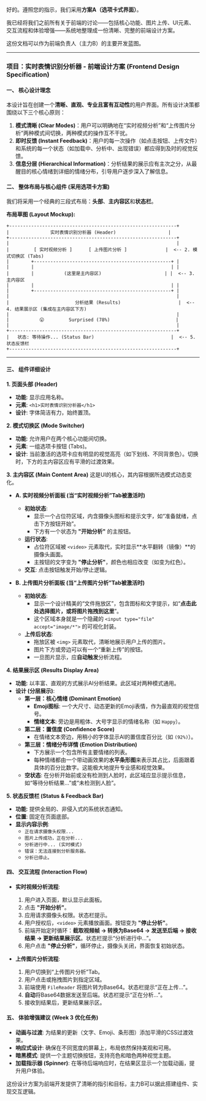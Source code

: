 好的。遵照您的指示，我们采用**方案A（选项卡式界面）**。

我已经将我们之前所有关于前端的讨论——包括核心功能、图片上传、UI元素、交互流程和体验增强——系统地整理成一份清晰、完整的前端设计方案。

这份文档可以作为前端负责人（主力B）的主要开发蓝图。

---

### **项目：实时表情识别分析器 - 前端设计方案 (Frontend Design Specification)**

#### **一、 核心设计理念**

本设计旨在创建一个**清晰、直观、专业且富有互动性**的用户界面。所有设计决策都围绕以下三个核心原则：

1.  **模式清晰 (Clear Modes)**：用户可以明确地在“实时视频分析”和“上传图片分析”两种模式间切换，两种模式的操作互不干扰。
2.  **即时反馈 (Instant Feedback)**：用户的每一次操作（如点击按钮、上传文件）和系统的每一个状态（如加载中、分析中、出现错误）都应得到及时的视觉反馈。
3.  **信息分层 (Hierarchical Information)**：分析结果的展示应有主次之分，从最醒目的核心情绪到详细的情绪分布，引导用户逐步深入了解信息。

#### **二、 整体布局与核心组件 (采用选项卡方案)**

我们将采用一个经典的三段式布局：**头部**、**主内容区**和**状态栏**。

**布局草图 (Layout Mockup):**

```
+-------------------------------------------------------------+
|               实时表情识别分析器 (Header)                   |
+-------------------------------------------------------------+
|                                                             |
|         [ 实时视频分析 ]      [ 上传图片分析 ]              |  <-- 2. 模式切换区 (Tabs)
|        +--------------------------------------------------+ |
|        |                                                  | |
|        |           (这里是主内容区)                       | |  <-- 3. 主内容区
|        |                                                  | |
|        +--------------------------------------------------+ |
|                                                             |
|                        分析结果 (Results)                     |  <-- 4. 结果展示区 (集成在主内容区下方)
|                                                             |
|           😮         Surprised (78%)                        |
|                                                             |
+-------------------------------------------------------------+
|   状态: 等待操作... (Status Bar)                            |  <-- 5. 状态反馈栏
+-------------------------------------------------------------+
```

---

#### **三、 组件详细设计**

**1. 页面头部 (Header)**
*   **功能**: 显示应用名称。
*   **元素**: `<h1>实时表情识别分析器</h1>`
*   **设计**: 字体简洁有力，始终置顶。

**2. 模式切换区 (Mode Switcher)**
*   **功能**: 允许用户在两个核心功能间切换。
*   **元素**: 一组选项卡按钮 (Tabs)。
*   **设计**: 当前激活的选项卡应有明显的视觉高亮（如下划线、不同背景色）。切换时，下方的主内容区应有平滑的过渡效果。

**3. 主内容区 (Main Content Area)**
这是UI的核心，其内容根据所选模式动态变化。

*   **A. 实时视频分析面板 (当“实时视频分析”Tab被激活时)**
    *   **初始状态**:
        *   显示一个占位符区域，内含摄像头图标和提示文字，如“准备就绪，点击下方按钮开始”。
        *   下方有一个状态为 **"开始分析"** 的主按钮。
    *   **运行状态**:
        *   占位符区域被 `<video>` 元素取代，实时显示**水平翻转（镜像）**的摄像头画面。
        *   主按钮的文字变为 **"停止分析"**，颜色也相应改变（如变为红色）。
    *   **交互**: 点击按钮触发开始/停止逻辑。

*   **B. 上传图片分析面板 (当“上传图片分析”Tab被激活时)**
    *   **初始状态**:
        *   显示一个设计精美的“文件拖放区”，包含图标和文字提示，如“**点击此处选择图片，或将图片拖拽到这里**”。
        *   这个区域本身就是一个隐藏的 `<input type="file" accept="image/*">` 的可视化封装。
    *   **上传后状态**:
        *   拖放区被 `<img>` 元素取代，清晰地展示用户上传的图片。
        *   图片下方或旁边可以有一个“重新上传”的按钮。
        *   一旦图片显示，应**自动触发**分析流程。

**4. 结果展示区 (Results Display Area)**
*   **功能**: 以丰富、直观的方式展示AI分析结果。此区域对两种模式通用。
*   **设计 (分层展示)**:
    *   **第一层：核心情绪 (Dominant Emotion)**
        *   **Emoji图标**: 一个大尺寸、动态更新的Emoji表情，作为最直观的视觉信号。
        *   **情绪文本**: 旁边是用粗体、大号字显示的情绪名称（如 `Happy`）。
    *   **第二层：置信度 (Confidence Score)**
        *   在情绪文本旁边，用稍小的字体显示AI的置信度百分比（如 `(92%)`）。
    *   **第三层：情绪分布详情 (Emotion Distribution)**
        *   下方展示一个包含所有主要情绪的列表。
        *   每种情绪都由一个带动画效果的**水平条形图**来表示其占比，后面跟着具体的百分比数字。这能极大地提升专业感和视觉效果。
    *   **空状态**: 在分析开始前或没有检测到人脸时，此区域应显示提示信息，如“等待分析结果...”或“未检测到人脸”。

**5. 状态反馈栏 (Status & Feedback Bar)**
*   **功能**: 提供全局的、非侵入式的系统状态通知。
*   **位置**: 固定在页面底部。
*   **显示内容示例**:
    *   `正在请求摄像头权限...`
    *   `图片上传成功，正在分析...`
    *   `分析进行中... (实时模式)`
    *   `错误：无法连接到分析服务器。`
    *   `分析已停止。`

#### **四、 交互流程 (Interaction Flow)**

*   **实时视频分析流程**:
    1.  用户进入页面，默认显示此面板。
    2.  点击 **"开始分析"**。
    3.  应用请求摄像头权限。状态栏提示。
    4.  用户授权后，`<video>` 元素播放画面。按钮变为 **"停止分析"**。
    5.  前端开始定时循环：**截取视频帧 -> 转换为Base64 -> 发送至后端 -> 接收结果 -> 更新结果展示区**。状态栏提示“分析进行中...”。
    6.  用户点击 **"停止分析"**，循环停止，摄像头关闭，界面恢复初始状态。

*   **上传图片分析流程**:
    1.  用户切换到“上传图片分析”Tab。
    2.  用户点击或拖拽图片到指定区域。
    3.  前端使用 `FileReader` 将图片转为Base64。状态栏提示“正在上传...”。
    4.  **自动**将Base64数据发送至后端。状态栏提示“正在分析...”。
    5.  接收到结果后，更新结果展示区。

#### **五、 体验增强建议 (Week 3 优化任务)**

*   **动画与过渡**: 为结果的更新（文字、Emoji、条形图）添加平滑的CSS过渡效果。
*   **响应式设计**: 确保在不同宽度的屏幕上，布局依然保持美观和可用。
*   **暗黑模式**: 提供一个主题切换按钮，支持亮色和暗色两种视觉主题。
*   **加载指示器 (Spinner)**: 在等待后端响应时，在结果区显示一个加载动画，提升用户体验。

这份设计方案为前端开发提供了清晰的指引和目标，主力B可以据此搭建组件、实现交互逻辑。